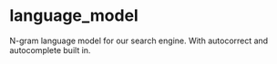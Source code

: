 # language_model
N-gram language model for our search engine. With autocorrect and autocomplete built in.
